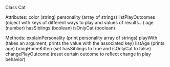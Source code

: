 Class Cat

Attributes:
color (string)
personality (array of strings)
listPlayOutcomes (object with keys of different ways to play and values of results...)
age (number)
hasSiblings (boolean)
isOnlyCat (boolean)

Methods:
explainPersonality (print personality array of strings)
playWith (takes an argument, prints the value with the associated key)
listAge (prints age)
bringHomeKitten (set hasSiblings to true and isOnlyCat to false)
changePlayOutcome (reset certain outcome to reflect change in play behavior)
